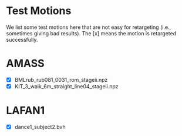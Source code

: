 # Test Motions

We list some test motions here that are not easy for retargeting (i.e., sometimes giving bad results).
The [x] means the motion is retargeted successfully.


# AMASS

- [x] BMLrub_rub081_0031_rom_stageii.npz
- [x] KIT_3_walk_6m_straight_line04_stageii.npz

# LAFAN1

- [x] dance1_subject2.bvh